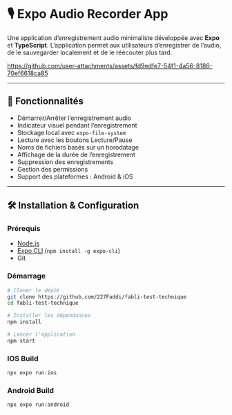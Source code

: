 # 🎙️ Expo Audio Recorder App

Une application d’enregistrement audio minimaliste développée avec **Expo** et **TypeScript**.
L’application permet aux utilisateurs d’enregistrer de l’audio, de le sauvegarder localement et de le réécouter plus tard.

https://github.com/user-attachments/assets/fd9edfe7-54f1-4a56-8186-70ef6618ca85

---

## 🚀 Fonctionnalités

- Démarrer/Arrêter l’enregistrement audio
- Indicateur visuel pendant l’enregistrement
- Stockage local avec `expo-file-system`
- Lecture avec les boutons Lecture/Pause
- Noms de fichiers basés sur un horodatage
- Affichage de la durée de l’enregistrement
- Suppression des enregistrements
- Gestion des permissions
- Support des plateformes : Android & iOS

---

## 🛠️ Installation & Configuration

### Prérequis

- [Node.js](https://nodejs.org/)
- [Expo CLI](https://docs.expo.dev/get-started/installation/) (`npm install -g expo-cli`)
- Git

### Démarrage

```bash
# Cloner le dépôt
git clone https://github.com/227Faddi/fabli-test-technique
cd fabli-test-technique

# Installer les dépendances
npm install

# Lancer l'application
npm start
```

### IOS Build

```bash
npx expo run:ios
```

### Android Build

```bash
npx expo run:android
```
